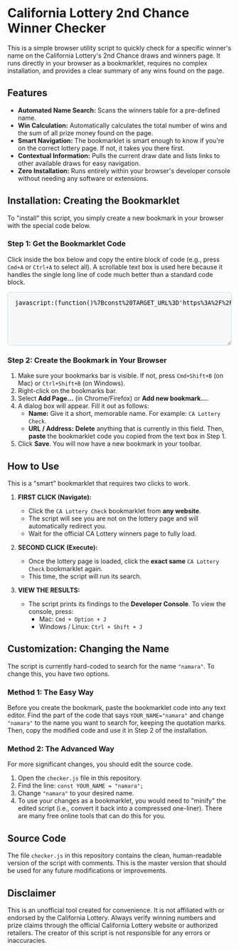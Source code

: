 # California Lottery 2nd Chance Winner Checker

This is a simple browser utility script to quickly check for a specific winner's name on the California Lottery's 2nd Chance draws and winners page. It runs directly in your browser as a bookmarklet, requires no complex installation, and provides a clear summary of any wins found on the page.

## Features

* **Automated Name Search:** Scans the winners table for a pre-defined name.
* **Win Calculation:** Automatically calculates the total number of wins and the sum of all prize money found on the page.
* **Smart Navigation:** The bookmarklet is smart enough to know if you're on the correct lottery page. If not, it takes you there first.
* **Contextual Information:** Pulls the current draw date and lists links to other available draws for easy navigation.
* **Zero Installation:** Runs entirely within your browser's developer console without needing any software or extensions.

## Installation: Creating the Bookmarklet

To "install" this script, you simply create a new bookmark in your browser with the special code below.

### Step 1: Get the Bookmarklet Code

Click inside the box below and copy the entire block of code (e.g., press `Cmd+A` or `Ctrl+A` to select all). A scrollable text box is used here because it handles the single long line of code much better than a standard code block.

<textarea readonly style="width: 100%; height: 120px; font-family: monospace; white-space: pre; background-color: #f6f8fa; border: 1px solid #d0d7de; border-radius: 6px; padding: 16px; resize: vertical;">
javascript:(function()%7Bconst%20TARGET_URL%3D'https%3A%2F%2Fwww.calottery.com%2Fscratchers%2F2nd-chance%2Fdraws-and-winners'%3Bif(window.location.href.startsWith(TARGET_URL))%7Bconst%20YOUR_NAME%3D%22namara%22%3Bconsole.clear()%3Bconsole.log(%22%F0%9F%8E%B0%20Running%20CA%20Lottery%20Winner%20Check...%22)%3Bconsole.log(%22%3D%22.repeat(50))%3Bconsole.log(%60Searching%20for%3A%20%24%7BYOUR_NAME%7D%60)%3Bconsole.log(%22%3D%22.repeat(50))%3Bconst%20nameToSearch%3DYOUR_NAME.toUpperCase().trim()%3Blet%20totalWinsFound%3D0%3Blet%20totalPrizeAmount%3D0%3Blet%20winDetails%3D%5B%5D%3Bconst%20allRows%3Ddocument.querySelectorAll('tr')%3Bconst%20winnerRows%3D%5B%5D%3BallRows.forEach(row%3D%3E%7Bconst%20cells%3Drow.querySelectorAll('td')%3Bif(cells.length%3E%3D2)%7Bconst%20firstCell%3Dcells%5B0%5D.textContent.trim()%3Bif(firstCell.includes('$'))%7BwinnerRows.push(row)%7D%7D%7D)%3Bconsole.log(%60Found%20%24%7BwinnerRows.length%7D%20winner%20entries%20to%20check...%5Cn%60)%3BwinnerRows.forEach((row,index)%3D%3E%7Bconst%20cells%3Drow.querySelectorAll('td')%3Bconst%20prizeText%3Dcells%5B0%5D%3F.textContent.trim()%7C%7C''%3Bconst%20winnerText%3Dcells%5B1%5D%3F.textContent.trim()%7C%7C''%3Bif(winnerText.toUpperCase().includes(nameToSearch))%7BtotalWinsFound%2B%2B%3Bconst%20prizeAmount%3DparseInt(prizeText.replace(%2F%5B%24%2C%5D%2Fg,''))%7C%7C0%3BtotalPrizeAmount%2B%3DprizeAmount%3Bconsole.log(%60%F0%9F%8E%89%20WINNER%20FOUND!%20%F0%9F%8E%89%60)%3Bconsole.log(%60%C2%A0%20%C2%A0Prize%3A%20%24%7BprizeText%7D%60)%3Bconsole.log(%60%C2%A0%20%C2%A0Name%3A%20%24%7BwinnerText%7D%60)%3Bconsole.log(%60%C2%A0%20%C2%A0Row%20%23%24%7Bindex%2B1%7D%5Cn%60)%3BwinDetails.push(%7Bprize%3AprizeText,name%3AwinnerText%7D)%7D%7D)%3Bconsole.log(%22%3D%22.repeat(50))%3Bif(totalWinsFound%3E0)%7Bconsole.log(%60%E2%9C%85%20CONGRATULATIONS!%20You%20won%20%24%7BtotalWinsFound%7D%20time(s)!%60)%3Bconsole.log(%60%F0%9F%92%B0%20Total%20winnings%3A%20%24%24%7BtotalPrizeAmount.toLocaleString()%7D%60)%3Bconsole.log(%22%5Cn%E2%9A%A0%EF%B8%8F%C2%A0%20IMPORTANT%3A%20Contact%20California%20Lottery%20to%20claim%20your%20prize!%22)%3Bconsole.log(%22%F0%9F%93%9E%20Call%3A%201-800-LOTTERY%20(1-800-568-8379)%22)%3Bconsole.log('%5Cn%F0%9F%8E%8A%20Your%20wins%3A')%3BwinDetails.forEach(win%3D%3Econsole.log(%60%C2%A0%20%C2%A0%E2%80%A2%20%24%7Bwin.prize%7D%20-%20%24%7Bwin.name%7D%60))%7Delse%7Bconsole.log(%60%E2%9D%8C%20No%20wins%20found%20for%20%22%24%7BYOUR_NAME%7D%22%20on%20this%20page.%60)%3Bconsole.log('%5Cn%F0%9F%92%A1%20Tips%3A')%3Bconsole.log('%C2%A0%20%C2%A0%E2%80%A2%20Make%20sure%20the%20name%20matches%20your%20lottery%20account%20exactly')%3Bconsole.log('%C2%A0%20%C2%A0%E2%80%A2%20Check%20other%20draw%20dates%20using%20the%20page%20navigation')%3Bconsole.log('%C2%A0%20%C2%A0%E2%80%A2%20Try%20variations%20of%20your%20name%20(with%2Fwithout%20middle%20name,%20etc.)')%7Dconsole.log(%22%3D%22.repeat(50))%3Bconst%20drawInfo%3Ddocument.querySelector('.entry-deadline,%20.draw-date')%3Bif(drawInfo)%7Bconsole.log(%60%5Cn%F0%9F%93%85%20Current%20draw%3A%20%24%7BdrawInfo.textContent.trim()%7D%60)%7Dconst%20drawLinks%3Ddocument.querySelectorAll('a%5Bhref*%3D%22draws-and-winners%22%5D')%3Bif(drawLinks.length%3E0)%7Bconsole.log('%5Cn%F0%9F%93%8B%20Other%20draws%20you%20can%20check%3A')%3Bconst%20uniqueDraws%3Dnew%20Set()%3BdrawLinks.forEach(link%3D%3E%7Bif(link.textContent&&!link.textContent.includes('Draws%20and%20Winners'))%7BuniqueDraws.add(link.textContent.trim())%7D%7D)%3BuniqueDraws.forEach(draw%3D%3Econsole.log(%60%C2%A0%20%C2%A0%E2%80%A2%20%24%7Bdraw%7D%60))%7Dconsole.log('%5Cn%F0%9F%94%84%20Run%20this%20script%20on%20each%20draw%20page%20to%20check%20all%20your%20entries!')%7Delse%7Bwindow.location.href%3DTARGET_URL%7D%7D)()%3B
</textarea>

### Step 2: Create the Bookmark in Your Browser

1.  Make sure your bookmarks bar is visible. If not, press `Cmd+Shift+B` (on Mac) or `Ctrl+Shift+B` (on Windows).
2.  Right-click on the bookmarks bar.
3.  Select **Add Page...** (in Chrome/Firefox) or **Add new bookmark...**.
4.  A dialog box will appear. Fill it out as follows:
    * **Name:** Give it a short, memorable name. For example: `CA Lottery Check`.
    * **URL / Address:** **Delete** anything that is currently in this field. Then, **paste** the bookmarklet code you copied from the text box in Step 1.
5.  Click **Save**. You will now have a new bookmark in your toolbar.

## How to Use

This is a "smart" bookmarklet that requires two clicks to work.

1.  **FIRST CLICK (Navigate):**
    * Click the `CA Lottery Check` bookmarklet from **any website**.
    * The script will see you are not on the lottery page and will automatically redirect you.
    * Wait for the official CA Lottery winners page to fully load.

2.  **SECOND CLICK (Execute):**
    * Once the lottery page is loaded, click the **exact same** `CA Lottery Check` bookmarklet again.
    * This time, the script will run its search.

3.  **VIEW THE RESULTS:**
    * The script prints its findings to the **Developer Console**. To view the console, press:
        * Mac: `Cmd + Option + J`
        * Windows / Linux: `Ctrl + Shift + J`

## Customization: Changing the Name

The script is currently hard-coded to search for the name `"namara"`. To change this, you have two options.

### Method 1: The Easy Way

Before you create the bookmark, paste the bookmarklet code into any text editor. Find the part of the code that says `YOUR_NAME="namara"` and change `"namara"` to the name you want to search for, keeping the quotation marks. Then, copy the modified code and use it in Step 2 of the installation.

### Method 2: The Advanced Way

For more significant changes, you should edit the source code.

1.  Open the `checker.js` file in this repository.
2.  Find the line: `const YOUR_NAME = "namara";`
3.  Change `"namara"` to your desired name.
4.  To use your changes as a bookmarklet, you would need to "minify" the edited script (i.e., convert it back into a compressed one-liner). There are many free online tools that can do this for you.

## Source Code

The file `checker.js` in this repository contains the clean, human-readable version of the script with comments. This is the master version that should be used for any future modifications or improvements.

## Disclaimer

This is an unofficial tool created for convenience. It is not affiliated with or endorsed by the California Lottery. Always verify winning numbers and prize claims through the official California Lottery website or authorized retailers. The creator of this script is not responsible for any errors or inaccuracies.
